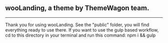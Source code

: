 
## wooLanding, a theme by ThemeWagon team.
---
Thank you for using wooLanding. See the "public" folder, you will find everything ready to use there. If you want to use the gulp based workflow, cd to this directory in your terminal and run this command: npm i && gulp
